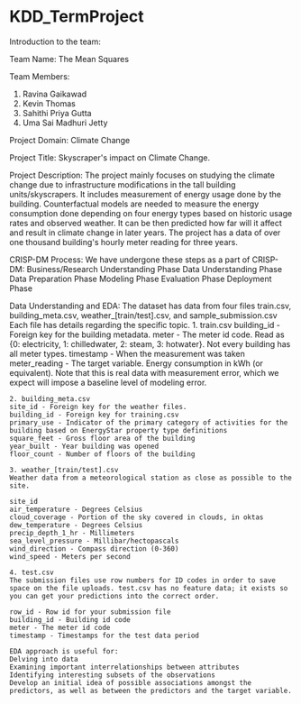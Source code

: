 # KDD_TermProject


Introduction to the team:

Team Name: The Mean Squares

Team Members:
1. Ravina Gaikawad
2. Kevin Thomas
3. Sahithi Priya Gutta
4. Uma Sai Madhuri Jetty

Project Domain: Climate Change

Project Title: Skyscraper's impact on Climate Change. 

Project Description: 
	The project mainly focuses on studying the climate change due to infrastructure modifications in the tall building units/skyscrapers.
	It includes measurement of energy usage done by the building. Counterfactual models are needed to measure the energy consumption done depending on four energy types based on historic usage rates and observed weather.
	It can be then predicted how far will it affect and result in climate change in later years. The project has a data of over one thousand building's hourly meter reading for three years.
	
CRISP-DM Process:
	We have undergone these steps as a part of CRISP-DM:
	Business/Research Understanding Phase
	Data Understanding Phase
	Data Preparation Phase
	Modeling Phase
	Evaluation Phase
	Deployment Phase
	
	
Data Understanding and EDA:
	The dataset has data from four files train.csv, building_meta.csv, weather_[train/test].csv, and sample_submission.csv
	Each file has details regarding the specific topic.
	1. train.csv
	building_id - Foreign key for the building metadata.
	meter - The meter id code. Read as {0: electricity, 1: chilledwater, 2: steam, 3: hotwater}. Not every building has all meter types.
	timestamp - When the measurement was taken
	meter_reading - The target variable. Energy consumption in kWh (or equivalent). Note that this is real data with measurement error, which we expect will impose a baseline level of modeling error.
	
	2. building_meta.csv
	site_id - Foreign key for the weather files.
	building_id - Foreign key for training.csv
	primary_use - Indicator of the primary category of activities for the building based on EnergyStar property type definitions
	square_feet - Gross floor area of the building
	year_built - Year building was opened
	floor_count - Number of floors of the building
	
	3. weather_[train/test].csv
	Weather data from a meteorological station as close as possible to the site.

	site_id
	air_temperature - Degrees Celsius
	cloud_coverage - Portion of the sky covered in clouds, in oktas
	dew_temperature - Degrees Celsius
	precip_depth_1_hr - Millimeters
	sea_level_pressure - Millibar/hectopascals
	wind_direction - Compass direction (0-360)
	wind_speed - Meters per second
	
	4. test.csv
	The submission files use row numbers for ID codes in order to save space on the file uploads. test.csv has no feature data; it exists so you can get your predictions into the correct order.

	row_id - Row id for your submission file
	building_id - Building id code
	meter - The meter id code
	timestamp - Timestamps for the test data period
	
	EDA approach is useful for:
	Delving into data
	Examining important interrelationships between attributes
	Identifying interesting subsets of the observations
	Develop an initial idea of possible associations amongst the predictors, as well as between the predictors and the target variable.
	
	